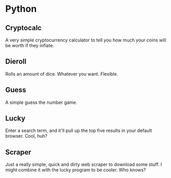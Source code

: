 # Python

## Cryptocalc
A very simple cryptocurrency calculator to tell you how much your coins will be worth if they inflate.

## Dieroll
Rolls an amount of dice. Whatever you want. Flexible.

## Guess
A simple guess the number game.

## Lucky
Enter a search term, and it'll pull up the top five results in your default browser. Cool, huh?

## Scraper
Just a really simple, quick and dirty web scraper to download some stuff. I might combine it with the lucky program to be cooler. Who knows?
